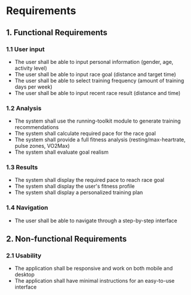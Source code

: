 # Requirements

## 1. Functional Requirements

### 1.1 User input

- The user shall be able to input personal information (gender, age, activity level)
- The user shall be able to input race goal (distance and target time)
- The user shall be able to select training frequency (amount of training days per week)
- The user shall be able to input recent race result (distance and time)

### 1.2 Analysis

- The system shall use the running-toolkit module to generate training recommendations
- The system shall calculate required pace for the race goal
- The system shall provide a full fitness analysis (resting/max-heartrate, pulse zones, VO2Max)
- The system shall evaluate goal realism

### 1.3 Results

- The system shall display the required pace to reach race goal
- The system shall display the user's fitness profile
- The system shall display a personalized training plan

### 1.4 Navigation

- The user shall be able to navigate through a step-by-step interface

## 2. Non-functional Requirements

### 2.1 Usability

- The application shall be responsive and work on both mobile and desktop
- The application shall have minimal instructions for an easy-to-use interface
